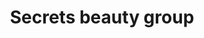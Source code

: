 ---
title: "Secrets beauty group"
url: /vilanova-i-la-geltru/secrets-beauty-group/
shop: cosméticos
---